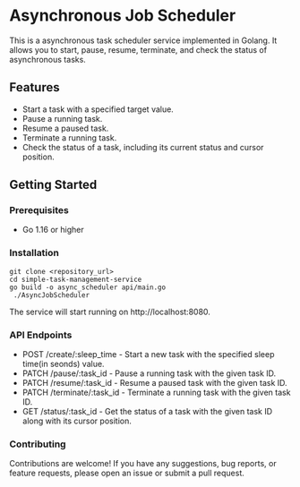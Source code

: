 # Asynchronous Job Scheduler

This is a asynchronous task scheduler service implemented in Golang. It allows you to start, pause, resume, terminate, and check the status of asynchronous tasks.

## Features

- Start a task with a specified target value.
- Pause a running task.
- Resume a paused task.
- Terminate a running task.
- Check the status of a task, including its current status and cursor position.

## Getting Started

### Prerequisites

- Go 1.16 or higher

### Installation

   ```shell
   git clone <repository_url>
   cd simple-task-management-service
   go build -o async_scheduler api/main.go
    ./AsyncJobScheduler
   ```

The service will start running on http://localhost:8080.

### API Endpoints

- POST /create/:sleep_time - Start a new task with the specified sleep time(in seonds) value.
- PATCH /pause/:task_id - Pause a running task with the given task ID.
- PATCH /resume/:task_id - Resume a paused task with the given task ID.
- PATCH /terminate/:task_id - Terminate a running task with the given task ID.
- GET /status/:task_id - Get the status of a task with the given task ID along with its cursor position.


### Contributing

Contributions are welcome! If you have any suggestions, bug reports, or feature requests, please open an issue or submit a pull request.



   
